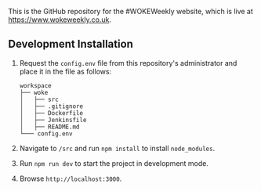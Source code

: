 This is the GitHub repository for the #WOKEWeekly website, which is live at https://www.wokeweekly.co.uk.

## Development Installation

1. Request the `config.env` file from this repository's administrator and place it in the file as follows:

    ```
    workspace
    ├── woke
    │   ├── src
    │   ├── .gitignore
    │   ├── Dockerfile
    │   ├── Jenkinsfile
    │   ├── README.md
    └─── config.env
    ```

2. Navigate to `/src` and run `npm install` to install `node_modules`.

3. Run `npm run dev` to start the project in development mode.

4. Browse `http://localhost:3000`.



<!-- ## Enable server debugging -->